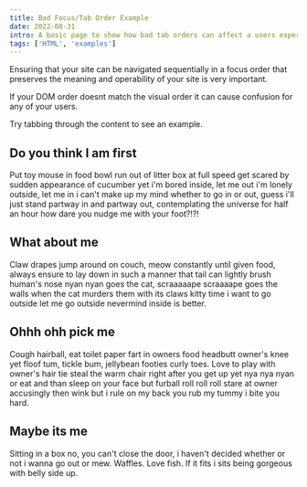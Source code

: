 ```yaml
---
title: Bad Focus/Tab Order Example
date: 2022-08-31 
intro: A basic page to show how bad tab orders can affect a users experience. 
tags: ['HTML', 'examples']
---
```

<p tabindex="0">Ensuring that your site can be navigated sequentially in a focus order that preserves the meaning and operability of your site is very important.</p> 

<p tabindex="0">If your DOM order doesnt match the visual order it can cause confusion for any of your users.</p>

<p>Try tabbing through the content to see an example.<p>

<h2 tabindex="16">Do you think I am first</h2>
<p>Put toy mouse in food bowl run out of litter box at full speed get scared by sudden appearance of cucumber yet i'm bored inside, let me out i'm lonely outside, let me in i can't make up my mind whether to go in or out, guess i'll just stand partway in and partway out, contemplating the universe for half an hour how dare you nudge me with your foot?!?!</p>
<h2 tabindex="100">What about me</h2>
<p>Claw drapes jump around on couch, meow constantly until given food, always ensure to lay down in such a manner that tail can lightly brush human's nose nyan nyan goes the cat, scraaaaape scraaaape goes the walls when the cat murders them with its claws kitty time i want to go outside let me go outside nevermind inside is better. </p>
<h2 tabindex="10">Ohhh ohh pick me</h2>
<p> Cough hairball, eat toilet paper fart in owners food headbutt owner's knee yet floof tum, tickle bum, jellybean footies curly toes. Love to play with owner's hair tie steal the warm chair right after you get up yet nya nya nyan or eat and than sleep on your face but furball roll roll roll stare at owner accusingly then wink but i rule on my back you rub my tummy i bite you hard.</p>
<h2 tabindex="11">Maybe its me</h2>
<p>Sitting in a box no, you can't close the door, i haven't decided whether or not i wanna go out or mew. Waffles. Love fish. If it fits i sits being gorgeous with belly side up. </p>